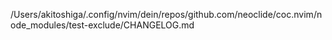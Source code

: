 /Users/akitoshiga/.config/nvim/dein/repos/github.com/neoclide/coc.nvim/node_modules/test-exclude/CHANGELOG.md